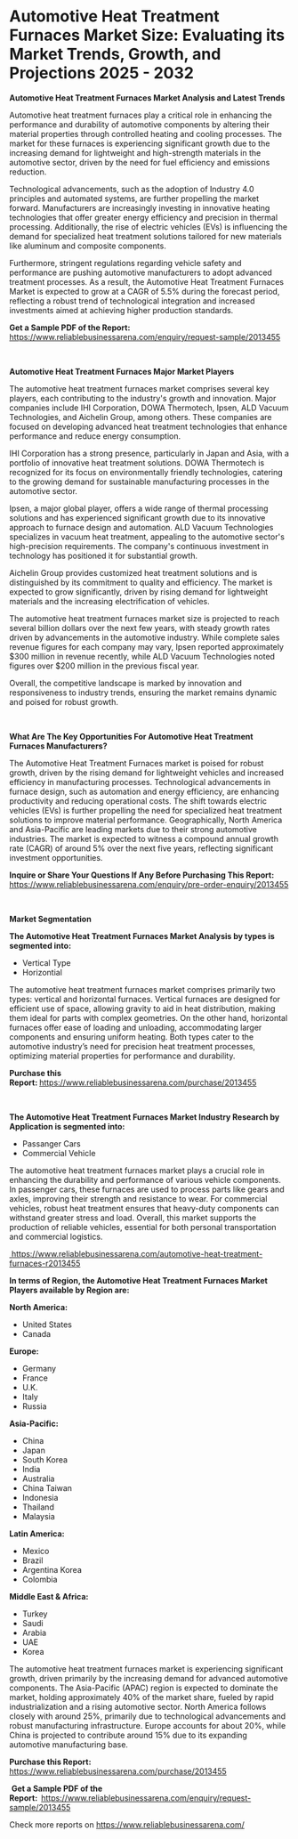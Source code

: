 <p><h1>Automotive Heat Treatment Furnaces Market Size: Evaluating its Market Trends, Growth, and Projections 2025 - 2032</h1></p><p><strong>Automotive Heat Treatment Furnaces Market Analysis and Latest Trends</strong></p>
<p><p>Automotive heat treatment furnaces play a critical role in enhancing the performance and durability of automotive components by altering their material properties through controlled heating and cooling processes. The market for these furnaces is experiencing significant growth due to the increasing demand for lightweight and high-strength materials in the automotive sector, driven by the need for fuel efficiency and emissions reduction. </p><p>Technological advancements, such as the adoption of Industry 4.0 principles and automated systems, are further propelling the market forward. Manufacturers are increasingly investing in innovative heating technologies that offer greater energy efficiency and precision in thermal processing. Additionally, the rise of electric vehicles (EVs) is influencing the demand for specialized heat treatment solutions tailored for new materials like aluminum and composite components.</p><p>Furthermore, stringent regulations regarding vehicle safety and performance are pushing automotive manufacturers to adopt advanced treatment processes. As a result, the Automotive Heat Treatment Furnaces Market is expected to grow at a CAGR of 5.5% during the forecast period, reflecting a robust trend of technological integration and increased investments aimed at achieving higher production standards.</p></p>
<p><strong>Get a Sample PDF of the Report:&nbsp;</strong> <a href="https://www.reliablebusinessarena.com/enquiry/request-sample/2013455?utm_campaign=1902&utm_medium=2&utm_source=Github&utm_content=ia&utm_term=02032025&utm_id=automotive-heat-treatment-furnaces">https://www.reliablebusinessarena.com/enquiry/request-sample/2013455</a></p>
<p>&nbsp;</p>
<p><strong>Automotive Heat Treatment Furnaces Major Market Players</strong></p>
<p><p>The automotive heat treatment furnaces market comprises several key players, each contributing to the industry's growth and innovation. Major companies include IHI Corporation, DOWA Thermotech, Ipsen, ALD Vacuum Technologies, and Aichelin Group, among others. These companies are focused on developing advanced heat treatment technologies that enhance performance and reduce energy consumption.</p><p>IHI Corporation has a strong presence, particularly in Japan and Asia, with a portfolio of innovative heat treatment solutions. DOWA Thermotech is recognized for its focus on environmentally friendly technologies, catering to the growing demand for sustainable manufacturing processes in the automotive sector.</p><p>Ipsen, a major global player, offers a wide range of thermal processing solutions and has experienced significant growth due to its innovative approach to furnace design and automation. ALD Vacuum Technologies specializes in vacuum heat treatment, appealing to the automotive sector's high-precision requirements. The company's continuous investment in technology has positioned it for substantial growth.</p><p>Aichelin Group provides customized heat treatment solutions and is distinguished by its commitment to quality and efficiency. The market is expected to grow significantly, driven by rising demand for lightweight materials and the increasing electrification of vehicles.</p><p>The automotive heat treatment furnaces market size is projected to reach several billion dollars over the next few years, with steady growth rates driven by advancements in the automotive industry. While complete sales revenue figures for each company may vary, Ipsen reported approximately $300 million in revenue recently, while ALD Vacuum Technologies noted figures over $200 million in the previous fiscal year.</p><p>Overall, the competitive landscape is marked by innovation and responsiveness to industry trends, ensuring the market remains dynamic and poised for robust growth.</p></p>
<p>&nbsp;</p>
<p><strong>What Are The Key Opportunities For Automotive Heat Treatment Furnaces Manufacturers?</strong></p>
<p><p>The Automotive Heat Treatment Furnaces market is poised for robust growth, driven by the rising demand for lightweight vehicles and increased efficiency in manufacturing processes. Technological advancements in furnace design, such as automation and energy efficiency, are enhancing productivity and reducing operational costs. The shift towards electric vehicles (EVs) is further propelling the need for specialized heat treatment solutions to improve material performance. Geographically, North America and Asia-Pacific are leading markets due to their strong automotive industries. The market is expected to witness a compound annual growth rate (CAGR) of around 5% over the next five years, reflecting significant investment opportunities.</p></p>
<p><strong>Inquire or Share Your Questions If Any Before Purchasing This Report:</strong> <a href="https://www.reliablebusinessarena.com/enquiry/pre-order-enquiry/2013455?utm_campaign=1902&utm_medium=2&utm_source=Github&utm_content=ia&utm_term=02032025&utm_id=automotive-heat-treatment-furnaces">https://www.reliablebusinessarena.com/enquiry/pre-order-enquiry/2013455</a></p>
<p>&nbsp;</p>
<p><strong>Market Segmentation</strong></p>
<p><strong>The Automotive Heat Treatment Furnaces Market Analysis by types is segmented into:</strong></p>
<p><ul><li>Vertical Type</li><li>Horizontial</li></ul></p>
<p><p>The automotive heat treatment furnaces market comprises primarily two types: vertical and horizontal furnaces. Vertical furnaces are designed for efficient use of space, allowing gravity to aid in heat distribution, making them ideal for parts with complex geometries. On the other hand, horizontal furnaces offer ease of loading and unloading, accommodating larger components and ensuring uniform heating. Both types cater to the automotive industry’s need for precision heat treatment processes, optimizing material properties for performance and durability.</p></p>
<p><strong>Purchase this Report:&nbsp;</strong><a href="https://www.reliablebusinessarena.com/purchase/2013455?utm_campaign=1902&utm_medium=2&utm_source=Github&utm_content=ia&utm_term=02032025&utm_id=automotive-heat-treatment-furnaces">https://www.reliablebusinessarena.com/purchase/2013455</a></p>
<p>&nbsp;</p>
<p><strong>The Automotive Heat Treatment Furnaces Market Industry Research by Application is segmented into:</strong></p>
<p><ul><li>Passanger Cars</li><li>Commercial Vehicle</li></ul></p>
<p><p>The automotive heat treatment furnaces market plays a crucial role in enhancing the durability and performance of various vehicle components. In passenger cars, these furnaces are used to process parts like gears and axles, improving their strength and resistance to wear. For commercial vehicles, robust heat treatment ensures that heavy-duty components can withstand greater stress and load. Overall, this market supports the production of reliable vehicles, essential for both personal transportation and commercial logistics.</p></p>
<p><a href="https://www.reliablebusinessarena.com/automotive-heat-treatment-furnaces-r2013455?utm_campaign=1902&utm_medium=2&utm_source=Github&utm_content=ia&utm_term=02032025&utm_id=automotive-heat-treatment-furnaces">&nbsp;https://www.reliablebusinessarena.com/automotive-heat-treatment-furnaces-r2013455</a></p>
<p><strong>In terms of Region, the Automotive Heat Treatment Furnaces Market Players available by Region are:</strong></p>
<p>
    <p> <strong> North America: </strong>
        <ul>
            <li>United States</li>
            <li>Canada</li>
        </ul>
        </p> 
    <p> <strong> Europe: </strong>
        <ul>
            <li>Germany</li>
            <li>France</li>
            <li>U.K.</li>
            <li>Italy</li>
            <li>Russia</li>
        </ul>
        </p> 
    <p> <strong> Asia-Pacific: </strong>
        <ul>
            <li>China</li>
            <li>Japan</li>
            <li>South Korea</li>
            <li>India</li>
            <li>Australia</li>
            <li>China Taiwan</li>
            <li>Indonesia</li>
            <li>Thailand</li>
            <li>Malaysia</li>
        </ul>
        </p> 
    <p> <strong> Latin America: </strong>
        <ul>
            <li>Mexico</li>
            <li>Brazil</li>
            <li>Argentina Korea</li>
            <li>Colombia</li>
        </ul>
        </p> 
    <p> <strong> Middle East & Africa: </strong>
        <ul>
            <li>Turkey</li>
            <li>Saudi</li>
            <li>Arabia</li>
            <li>UAE</li>
            <li>Korea</li>
        </ul>
    </p>
    </p>
<p><p>The automotive heat treatment furnaces market is experiencing significant growth, driven primarily by the increasing demand for advanced automotive components. The Asia-Pacific (APAC) region is expected to dominate the market, holding approximately 40% of the market share, fueled by rapid industrialization and a rising automotive sector. North America follows closely with around 25%, primarily due to technological advancements and robust manufacturing infrastructure. Europe accounts for about 20%, while China is projected to contribute around 15% due to its expanding automotive manufacturing base.</p></p>
<p><strong>Purchase this Report: </strong><a href="https://www.reliablebusinessarena.com/purchase/2013455?utm_campaign=1902&utm_medium=2&utm_source=Github&utm_content=ia&utm_term=02032025&utm_id=automotive-heat-treatment-furnaces">https://www.reliablebusinessarena.com/purchase/2013455</a></p>
<p>&nbsp;<strong>Get a Sample PDF of the Report:&nbsp;&nbsp;</strong><a href="https://www.reliablebusinessarena.com/enquiry/request-sample/2013455?utm_campaign=1902&utm_medium=2&utm_source=Github&utm_content=ia&utm_term=02032025&utm_id=automotive-heat-treatment-furnaces">https://www.reliablebusinessarena.com/enquiry/request-sample/2013455</a></p>
<p><strong></strong></p>
<p>Check more reports on <a href="https://www.reliablebusinessarena.com/?utm_campaign=1902&utm_medium=2&utm_source=Github&utm_content=ia&utm_term=02032025&utm_id=automotive-heat-treatment-furnaces">https://www.reliablebusinessarena.com/</a></p>